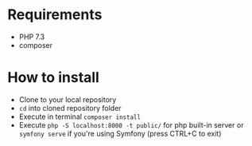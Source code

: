 # Requirements
* PHP 7.3
* composer

# How to install
* Clone to your local repository
* `cd` into cloned repository folder
* Execute in terminal `composer install`
* Execute `php -S localhost:8000 -t public/` for php built-in server or `symfony serve` if you're using Symfony (press CTRL+C to exit)

